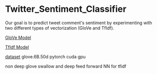 # Twitter_Sentiment_Classifier
Our goal is to predict  tweet comment's sentiment by experimenting with two different types of vectorization (GloVe and TfIdf).

[GloVe Model]()

[TfIdf Model]()




[dataset](https://drive.google.com/file/d/1dTIWNpjlrnTQBIQtaGOh0jCRYZiAQO79/view)
glove.6B.50d 
pytorch 
cuda gpu

non deep glove
swallow and deep feed forward NN for tfidf
